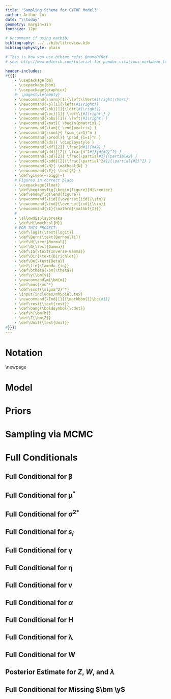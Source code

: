 ```yaml
---
title: "Sampling Scheme for CYTOF Model3"
author: Arthur Lui
date: "\\today"
geometry: margin=1in
fontsize: 12pt

# Uncomment if using natbib:
bibliography: ../../bib/litreview.bib
bibliographystyle: plain 

# This is how you use bibtex refs: @nameOfRef
# see: http://www.mdlerch.com/tutorial-for-pandoc-citations-markdown-to-latex.html

header-includes: 
#{{{1
    - \usepackage{bm}
    - \usepackage{bbm}
    - \usepackage{graphicx}
    #- \pagestyle{empty}
    - \newcommand{\norm}[1]{\left\lVert#1\right\rVert}
    - \newcommand{\p}[1]{\left(#1\right)}
    - \newcommand{\bk}[1]{\left[#1\right]}
    - \newcommand{\bc}[1]{ \left\{#1\right\} }
    - \newcommand{\abs}[1]{ \left|#1\right| }
    - \newcommand{\mat}{ \begin{pmatrix} }
    - \newcommand{\tam}{ \end{pmatrix} }
    - \newcommand{\suml}{ \sum_{i=1}^n }
    - \newcommand{\prodl}{ \prod_{i=1}^n }
    - \newcommand{\ds}{ \displaystyle }
    - \newcommand{\df}[2]{ \frac{d#1}{d#2} }
    - \newcommand{\ddf}[2]{ \frac{d^2#1}{d{#2}^2} }
    - \newcommand{\pd}[2]{ \frac{\partial#1}{\partial#2} }
    - \newcommand{\pdd}[2]{\frac{\partial^2#1}{\partial{#2}^2} }
    - \newcommand{\N}{ \mathcal{N} }
    - \newcommand{\E}{ \text{E} }
    - \def\given{~\bigg|~}
    # Figures in correct place
    - \usepackage{float}
    - \def\beginmyfig{\begin{figure}[H]\center}
    - \def\endmyfig{\end{figure}}
    - \newcommand{\iid}{\overset{iid}{\sim}}
    - \newcommand{\ind}{\overset{ind}{\sim}}
    - \newcommand{\I}{\mathrm{\mathbf{I}}}
    #
    - \allowdisplaybreaks
    - \def\M{\mathcal{M}}
    # FOR THIS PROJECT:
    - \def\logit{\text{logit}}
    - \def\Bern{\text{Bernoulli}}
    - \def\N{\text{Normal}}
    - \def\G{\text{Gamma}}
    - \def\IG{\text{Inverse-Gamma}}
    - \def\Dir{\text{Dirichlet}}
    - \def\Be{\text{Beta}}
    - \def\lin{\lambda_{in}}
    - \def\btheta{\bm{\theta}}
    - \def\y{\bm{y}}
    - \newcommand\m{\bm{m}}
    - \def\mus{\mu^*}
    - \def\sss{{\sigma^2}^*}
    - \input{includes/mhSpiel.tex}
    - \newcommand{\Ind}[1]{\mathbbm{1}\bc{#1}}
    - \def\rest{\text{rest}}
    - \def\bang{\boldsymbol{\cdot}}
    - \def\h{\bm{h}}
    - \def\Z{\bm{Z}}
    - \def\Unif{\text{Unif}}
#}}}1
---
```



# Notation
<include file="includes/notation.md">

\newpage
# Model
<include file="includes/model.md">

# Priors
<include file="includes/priors.md">

# Sampling via MCMC
<include file="includes/mh.md">

# Full Conditionals

## Full Conditional for $\bm \beta$
<include file="includes/beta.md">

## Full Conditional for $\bm\mu^*$
<include file="includes/mus.md">

## Full Conditional for $\bm{{\sigma^2}}^*$
<include file="includes/sig2.md">

## Full Conditional for $s_i$
<include file="includes/si.md">

## Full Conditional for $\bm\gamma$
<include file="includes/gamma.md">

## Full Conditional for $\bm\eta$
<include file="includes/eta.md">

<!--
To speed up computation, 
- update v jointly using Langevin MC
- update H jointly using Langevin MC
-->
## Full Conditional for $\bm v$
<include file="includes/v.md">

## Full Conditional for $\alpha$
<include file="includes/alpha.md">

## Full Conditional for $\bm H$
<include file="includes/h.md">

## Full Conditional for $\bm \lambda$
<include file="includes/lam.md">

## Full Conditional for $\bm W$
<include file="includes/W.md">

<!--TODO-->
## Posterior Estimate for $Z$, $W$, and $\lambda$
<include file="includes/post_est.md">

<!--TODO-->
## Full Conditional for Missing $\bm \y$
<include file="includes/y_missing.md">

<!--
## Full Conditional for $K$
<include file="includes/K.md">
-->

<!-- comments -->

